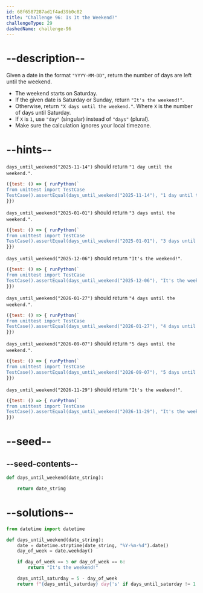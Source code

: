 ```yaml
---
id: 68f6587287ad1f4ad39b0c82
title: "Challenge 96: Is It the Weekend?"
challengeType: 29
dashedName: challenge-96
---
```


# --description--

Given a date in the format `"YYYY-MM-DD"`, return the number of days are left until the weekend.

- The weekend starts on Saturday.
- If the given date is Saturday or Sunday, return `"It's the weekend!"`.
- Otherwise, return `"X days until the weekend."`. Where `X` is the number of days until Saturday.
- If `X` is `1`, use `"day"` (singular) instead of `"days"` (plural).
- Make sure the calculation ignores your local timezone.

# --hints--

`days_until_weekend("2025-11-14")` should return `"1 day until the weekend."`.

```js
({test: () => { runPython(`
from unittest import TestCase
TestCase().assertEqual(days_until_weekend("2025-11-14"), "1 day until the weekend.")`)
}})
```

`days_until_weekend("2025-01-01")` should return `"3 days until the weekend."`.

```js
({test: () => { runPython(`
from unittest import TestCase
TestCase().assertEqual(days_until_weekend("2025-01-01"), "3 days until the weekend.")`)
}})
```

`days_until_weekend("2025-12-06")` should return `"It's the weekend!"`.

```js
({test: () => { runPython(`
from unittest import TestCase
TestCase().assertEqual(days_until_weekend("2025-12-06"), "It's the weekend!")`)
}})
```

`days_until_weekend("2026-01-27")` should return `"4 days until the weekend."`.

```js
({test: () => { runPython(`
from unittest import TestCase
TestCase().assertEqual(days_until_weekend("2026-01-27"), "4 days until the weekend.")`)
}})
```

`days_until_weekend("2026-09-07")` should return `"5 days until the weekend."`.

```js
({test: () => { runPython(`
from unittest import TestCase
TestCase().assertEqual(days_until_weekend("2026-09-07"), "5 days until the weekend.")`)
}})
```

`days_until_weekend("2026-11-29")` should return `"It's the weekend!"`.

```js
({test: () => { runPython(`
from unittest import TestCase
TestCase().assertEqual(days_until_weekend("2026-11-29"), "It's the weekend!")`)
}})
```

# --seed--

## --seed-contents--

```py
def days_until_weekend(date_string):

    return date_string
```

# --solutions--

```py
from datetime import datetime

def days_until_weekend(date_string):
    date = datetime.strptime(date_string, "%Y-%m-%d").date()
    day_of_week = date.weekday()

    if day_of_week == 5 or day_of_week == 6:
        return "It's the weekend!"

    days_until_saturday = 5 - day_of_week
    return f"{days_until_saturday} day{'s' if days_until_saturday != 1 else ''} until the weekend."
```
